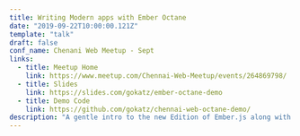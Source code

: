 ```yaml
---
title: Writing Modern apps with Ember Octane
date: "2019-09-22T10:00:00.121Z"
template: "talk"
draft: false
conf_name: Chenani Web Meetup - Sept
links:
  - title: Meetup Home
    link: https://www.meetup.com/Chennai-Web-Meetup/events/264869798/
  - title: Slides
    link: https://slides.com/gokatz/ember-octane-demo
  - title: Demo Code
    link: https://github.com/gokatz/chennai-web-octane-demo/
description: "A gentle intro to the new Edition of Ember.js along with a small demo about how to write a component in Ember Octane"
---
```

